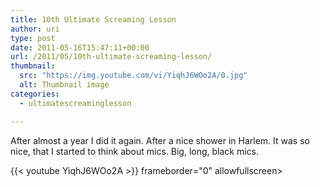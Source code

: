 ```yaml
---
title: 10th Ultimate Screaming Lesson
author: uri
type: post
date: 2011-05-16T15:47:11+00:00
url: /2011/05/10th-ultimate-screaming-lesson/
thumbnail:
  src: "https://img.youtube.com/vi/YiqhJ6WOo2A/0.jpg"
  alt: Thumbnail image
categories:
  - ultimatescreaminglesson

---
```

After almost a year I did it again. After a nice shower in Harlem. It was so nice, that I started to think about mics. Big, long, black mics.

{{< youtube YiqhJ6WOo2A >}} frameborder="0" allowfullscreen></iframe>